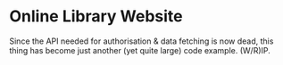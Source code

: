 # Online Library Website

Since the API needed for authorisation & data fetching is now dead, this thing has become just another (yet quite large) code example. (W/R)IP.
